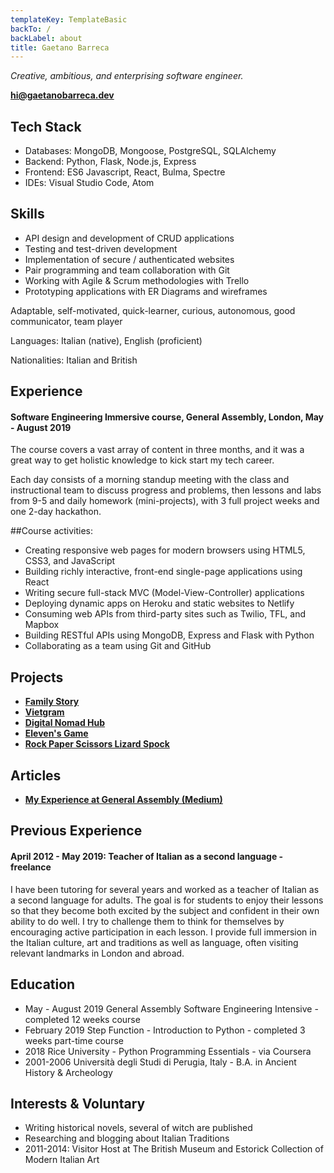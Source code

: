```yaml
---
templateKey: TemplateBasic
backTo: /
backLabel: about
title: Gaetano Barreca
---
```


_Creative, ambitious, and enterprising software engineer._

**<a href="mailto:hi@gaetanobarreca.dev" target="_blank">hi@gaetanobarreca.dev</a>**

## Tech Stack

- Databases: MongoDB, Mongoose, PostgreSQL, SQLAlchemy
- Backend: Python, Flask, Node.js, Express
- Frontend: ES6 Javascript, React, Bulma, Spectre
- IDEs: Visual Studio Code, Atom

## Skills

- API design and development of CRUD applications
- Testing and test-driven development
- Implementation of secure / authenticated websites
- Pair programming and team collaboration with Git
- Working with Agile & Scrum methodologies with Trello
- Prototyping applications with ER Diagrams and wireframes

Adaptable, self-motivated, quick-learner, curious, autonomous, good communicator, team player

Languages: Italian (native), English (proficient)

Nationalities: Italian and British

## Experience

#### Software Engineering Immersive course, General Assembly, London, May - August 2019

The course covers a vast array of content in three months, and it was a great way to get holistic knowledge to kick start my tech career.

Each day consists of a morning standup meeting with the class and instructional team to discuss progress and problems, then lessons and labs from 9-5 and daily homework (mini-projects), with 3 full project weeks and one 2-day hackathon.

##Course activities:

- Creating responsive web pages for modern browsers using HTML5, CSS3, and JavaScript
- Building richly interactive, front-end single-page applications using React
- Writing secure full-stack MVC (Model-View-Controller) applications
- Deploying dynamic apps on Heroku and static websites to Netlify
- Consuming web APIs from third-party sites such as Twilio, TFL, and Mapbox
- Building RESTful APIs using MongoDB, Express and Flask with Python
- Collaborating as a team using Git and GitHub

## Projects

- **<a href="/projects/family-story/" target="_blank">Family Story</a>**
- **<a href="/projects/vietgram/" target="_blank">Vietgram</a>**
- **<a href="/projects/digital-nomad-hub/" target="_blank">Digital Nomad Hub</a>**
- **<a href="/projects/eleven-s-game/" target="_blank">Eleven's Game</a>**
- **<a href="/projects/rock-paper-scissors-lizard-spock/" target="_blank">Rock Paper Scissors Lizard Spock</a>**

## Articles

- **<a href="https://medium.com/@gaetanobarreca/my-experience-at-general-assembly-london-6a55d7de55c9" target="_blank">My Experience at General Assembly (Medium)</a>**

## Previous Experience

#### April 2012 - May 2019: Teacher of Italian as a second language - freelance

I have been tutoring for several years and worked as a teacher of Italian as a second language for adults. The goal is for students to enjoy their lessons so that they become both excited by the subject and confident in their own ability to do well. I try to challenge them to think for themselves by encouraging active participation in each lesson. I provide full immersion in the Italian culture, art and traditions as well as language, often visiting relevant landmarks in London and abroad.

## Education

- May - August 2019 General Assembly Software Engineering Intensive - completed 12 weeks course
- February 2019 Step Function - Introduction to Python - completed 3 weeks part-time course
- 2018 Rice University - Python Programming Essentials - via Coursera
- 2001-2006 Università degli Studi di Perugia, Italy - B.A. in Ancient History & Archeology

## Interests & Voluntary

- Writing historical novels, several of witch are published
- Researching and blogging about Italian Traditions
- 2011-2014: Visitor Host at The British Museum and Estorick Collection of Modern Italian Art
